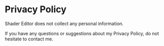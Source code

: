 # Privacy Policy

Shader Editor does not collect any personal information.

If you have any questions or suggestions about my Privacy Policy, do not
hesitate to contact me.
